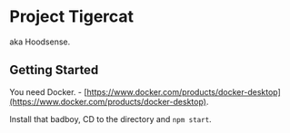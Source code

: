 # Project Tigercat

aka Hoodsense.

## Getting Started

You need Docker. - [https://www.docker.com/products/docker-desktop](https://www.docker.com/products/docker-desktop).

Install that badboy, CD to the directory and `npm start`.